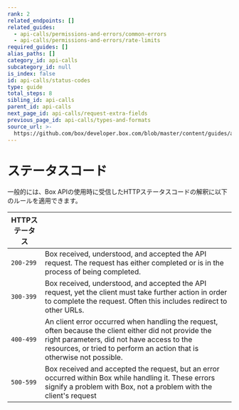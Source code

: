```yaml
---
rank: 2
related_endpoints: []
related_guides:
  - api-calls/permissions-and-errors/common-errors
  - api-calls/permissions-and-errors/rate-limits
required_guides: []
alias_paths: []
category_id: api-calls
subcategory_id: null
is_index: false
id: api-calls/status-codes
type: guide
total_steps: 8
sibling_id: api-calls
parent_id: api-calls
next_page_id: api-calls/request-extra-fields
previous_page_id: api-calls/types-and-formats
source_url: >-
  https://github.com/box/developer.box.com/blob/master/content/guides/api-calls/status-codes.md
---
```

# ステータスコード

一般的には、Box APIの使用時に受信したHTTPステータスコードの解釈に以下のルールを適用できます。

<!-- markdownlint-disable line-length -->

| HTTPステータス |                                                                                                                                                                                                                               |
| --------- | ----------------------------------------------------------------------------------------------------------------------------------------------------------------------------------------------------------------------------- |
| `200-299` | Box received, understood, and accepted the API request. The request has either completed or is in the process of being completed.                                                                                             |
| `300-399` | Box received, understood, and accepted the API request, yet the client must take further action in order to complete the request. Often this includes redirect to other URLs.                                                 |
| `400-499` | An client error occurred when handling the request, often because the client either did not provide the right parameters, did not have access to the resources, or tried to perform an action that is otherwise not possible. |
| `500-599` | Box received and accepted the request, but an error occurred within Box while handling it. These errors signify a problem with Box, not a problem with the client's request                                                   |

<!-- markdownlint-enable line-length -->

